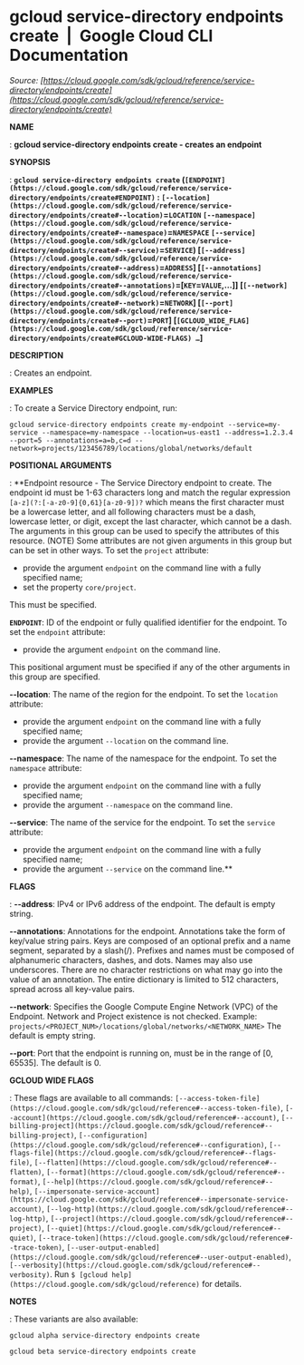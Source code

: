 # gcloud service-directory endpoints create  |  Google Cloud CLI Documentation

*Source: [https://cloud.google.com/sdk/gcloud/reference/service-directory/endpoints/create](https://cloud.google.com/sdk/gcloud/reference/service-directory/endpoints/create)*

**NAME**

: **gcloud service-directory endpoints create - creates an endpoint**

**SYNOPSIS**

: **`gcloud service-directory endpoints create` (`[ENDPOINT](https://cloud.google.com/sdk/gcloud/reference/service-directory/endpoints/create#ENDPOINT)` : `[--location](https://cloud.google.com/sdk/gcloud/reference/service-directory/endpoints/create#--location)`=`LOCATION` `[--namespace](https://cloud.google.com/sdk/gcloud/reference/service-directory/endpoints/create#--namespace)`=`NAMESPACE` `[--service](https://cloud.google.com/sdk/gcloud/reference/service-directory/endpoints/create#--service)`=`SERVICE`) [`[--address](https://cloud.google.com/sdk/gcloud/reference/service-directory/endpoints/create#--address)`=`ADDRESS`] [`[--annotations](https://cloud.google.com/sdk/gcloud/reference/service-directory/endpoints/create#--annotations)`=[`KEY`=`VALUE`,…]] [`[--network](https://cloud.google.com/sdk/gcloud/reference/service-directory/endpoints/create#--network)`=`NETWORK`] [`[--port](https://cloud.google.com/sdk/gcloud/reference/service-directory/endpoints/create#--port)`=`PORT`] [`[GCLOUD_WIDE_FLAG](https://cloud.google.com/sdk/gcloud/reference/service-directory/endpoints/create#GCLOUD-WIDE-FLAGS) …`]**

**DESCRIPTION**

: Creates an endpoint.

**EXAMPLES**

: To create a Service Directory endpoint, run:

```
gcloud service-directory endpoints create my-endpoint --service=my-service --namespace=my-namespace --location=us-east1 --address=1.2.3.4 --port=5 --annotations=a=b,c=d --network=projects/123456789/locations/global/networks/default
```

**POSITIONAL ARGUMENTS**

: **Endpoint resource - The Service Directory endpoint to create. The endpoint id
must be 1-63 characters long and match the regular expression
`[a-z](?:[-a-z0-9]{0,61}[a-z0-9])?` which means the first character
must be a lowercase letter, and all following characters must be a dash,
lowercase letter, or digit, except the last character, which cannot be a dash.
The arguments in this group can be used to specify the attributes of this
resource. (NOTE) Some attributes are not given arguments in this group but can
be set in other ways.
To set the `project` attribute:

- provide the argument `endpoint` on the command line with a fully
specified name;
- set the property `core/project`.

This must be specified.

**`ENDPOINT`**:
ID of the endpoint or fully qualified identifier for the endpoint.
To set the `endpoint` attribute:

- provide the argument `endpoint` on the command line.

This positional argument must be specified if any of the other arguments in this
group are specified.

**--location**:
The name of the region for the endpoint.
To set the `location` attribute:

- provide the argument `endpoint` on the command line with a fully
specified name;
- provide the argument `--location` on the command line.

**--namespace**:
The name of the namespace for the endpoint.
To set the `namespace` attribute:

- provide the argument `endpoint` on the command line with a fully
specified name;
- provide the argument `--namespace` on the command line.

**--service**:
The name of the service for the endpoint.
To set the `service` attribute:

- provide the argument `endpoint` on the command line with a fully
specified name;
- provide the argument `--service` on the command line.**

**FLAGS**

: **--address**:
IPv4 or IPv6 address of the endpoint. The default is empty string.

**--annotations**:
Annotations for the endpoint.
Annotations take the form of key/value string pairs. Keys are composed of an
optional prefix and a name segment, separated by a slash(/). Prefixes and names
must be composed of alphanumeric characters, dashes, and dots. Names may also
use underscores. There are no character restrictions on what may go into the
value of an annotation. The entire dictionary is limited to 512 characters,
spread across all key-value pairs.

**--network**:
Specifies the Google Compute Engine Network (VPC) of the Endpoint. Network and
Project existence is not checked. Example:
`projects/<PROJECT_NUM>/locations/global/networks/<NETWORK_NAME>`
The default is empty string.

**--port**:
Port that the endpoint is running on, must be in the range of [0, 65535]. The
default is 0.

**GCLOUD WIDE FLAGS**

: These flags are available to all commands: `[--access-token-file](https://cloud.google.com/sdk/gcloud/reference#--access-token-file)`,
`[--account](https://cloud.google.com/sdk/gcloud/reference#--account)`, `[--billing-project](https://cloud.google.com/sdk/gcloud/reference#--billing-project)`,
`[--configuration](https://cloud.google.com/sdk/gcloud/reference#--configuration)`,
`[--flags-file](https://cloud.google.com/sdk/gcloud/reference#--flags-file)`,
`[--flatten](https://cloud.google.com/sdk/gcloud/reference#--flatten)`, `[--format](https://cloud.google.com/sdk/gcloud/reference#--format)`, `[--help](https://cloud.google.com/sdk/gcloud/reference#--help)`, `[--impersonate-service-account](https://cloud.google.com/sdk/gcloud/reference#--impersonate-service-account)`,
`[--log-http](https://cloud.google.com/sdk/gcloud/reference#--log-http)`,
`[--project](https://cloud.google.com/sdk/gcloud/reference#--project)`, `[--quiet](https://cloud.google.com/sdk/gcloud/reference#--quiet)`, `[--trace-token](https://cloud.google.com/sdk/gcloud/reference#--trace-token)`, `[--user-output-enabled](https://cloud.google.com/sdk/gcloud/reference#--user-output-enabled)`,
`[--verbosity](https://cloud.google.com/sdk/gcloud/reference#--verbosity)`.
Run `$ [gcloud help](https://cloud.google.com/sdk/gcloud/reference)` for details.

**NOTES**

: These variants are also available:

```
gcloud alpha service-directory endpoints create
```

```
gcloud beta service-directory endpoints create
```